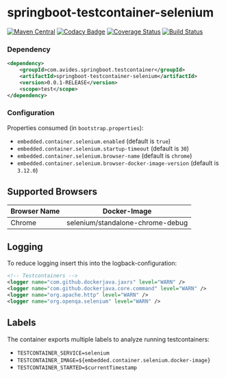 # springboot-testcontainer-selenium

[![Maven Central](https://img.shields.io/maven-metadata/v/http/central.maven.org/maven2/com/avides/springboot/testcontainer/springboot-testcontainer-selenium/maven-metadata.xml.svg)](https://search.maven.org/#search%7Cgav%7C1%7Cg%3A%22com.avides.springboot.testcontainer%22%20AND%20a%3A%22springboot-testcontainer-selenium%22)
[![Codacy Badge](https://api.codacy.com/project/badge/Grade/4d64ab37576249f694bbb42e7d2cab56)](https://www.codacy.com/app/avides-builds/springboot-testcontainer-selenium?utm_source=github.com&amp;utm_medium=referral&amp;utm_content=springboot-testcontainer/springboot-testcontainer-selenium&amp;utm_campaign=Badge_Grade)
[![Coverage Status](https://coveralls.io/repos/springboot-testcontainer/springboot-testcontainer-selenium/badge.svg)](https://coveralls.io/r/springboot-testcontainer/springboot-testcontainer-selenium)
[![Build Status](https://travis-ci.org/springboot-testcontainer/springboot-testcontainer-selenium.svg?branch=master)](https://travis-ci.org/springboot-testcontainer/springboot-testcontainer-selenium)

### Dependency
```xml
<dependency>
	<groupId>com.avides.springboot.testcontainer</groupId>
	<artifactId>springboot-testcontainer-selenium</artifactId>
	<version>0.0.1-RELEASE</version>
	<scope>test</scope>
</dependency>
```

### Configuration
Properties consumed (in `bootstrap.properties`):
- `embedded.container.selenium.enabled` (default is `true`)
- `embedded.container.selenium.startup-timeout` (default is `30`)
- `embedded.container.selenium.browser-name` (default is `chrome`)
- `embedded.container.selenium.browser-docker-image-version` (default is `3.12.0`)

## Supported Browsers
| Browser Name  | Docker-Image |
| ------------- | ------------- |
| Chrome  | selenium/standalone-chrome-debug  |

## Logging
To reduce logging insert this into the logback-configuration:
```xml
<!-- Testcontainers -->
<logger name="com.github.dockerjava.jaxrs" level="WARN" />
<logger name="com.github.dockerjava.core.command" level="WARN" />
<logger name="org.apache.http" level="WARN" />
<logger name="org.openqa.selenium" level="WARN" />
```

## Labels
The container exports multiple labels to analyze running testcontainers:
- `TESTCONTAINER_SERVICE=selenium`
- `TESTCONTAINER_IMAGE=${embedded.container.selenium.docker-image}`
- `TESTCONTAINER_STARTED=$currentTimestamp`

